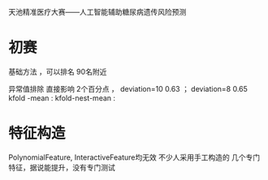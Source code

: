 天池精准医疗大赛——人工智能辅助糖尿病遗传风险预测 


# 初赛 

基础方法 ，可以排名 90名附近    

异常值排除 直接影响 2个百分点 ，  deviation=10  0.63 ； deviation=8 0.65 
kfold -mean  : 
kfold-nest-mean : 

# 特征构造 

PolynomialFeature, InteractiveFeature均无效 
不少人采用手工构造的 几个专门特征，据说能提升，没有专门测试
